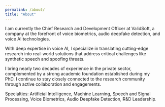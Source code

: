 ```yaml
---
permalink: /about/
title: "About"
---
```


I am currently the Chief Research and Development Officer at ValidSoft, a company at the forefront of voice biometrics, audio deepfake detection, and voice AI technologies.

With deep expertise in voice AI, I specialize in translating cutting-edge research into real-world solutions that address critical challenges like synthetic speech and spoofing threats.

I bring nearly two decades of experience in the private sector, complemented by a strong academic foundation established during my PhD. I continue to stay closely connected to the research community through active collaboration and engagements.

Specialties: Artificial Intelligence, Machine Learning, Speech and Signal Processing, Voice Biometrics, Audio Deepfake Detection, R&D Leadership.